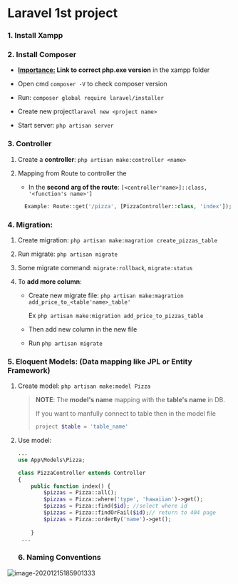 # Laravel 1st project

### 1. Install **Xampp**

### 2. Install **Composer** 

[composer]: https://getcomposer.org/download/	"link"

- **<u>Importance:</u> Link to correct php.exe version** in the xampp folder

- Open cmd `composer -V` to check composer version
- Run: `composer global require laravel/installer`
- Create new project`laravel new <project name>`
- Start server: `php artisan server`

### 3. Controller

1. Create a **controller**: `php artisan make:controller <name>`

2. Mapping from Route to controller the 

   -  In the **second arg of the route**: `[<controller'name>]::class, '<function's name>']`

   ```php
     Example: Route::get('/pizza', [PizzaController::class, 'index']);
   ```

### 4. **Migration**:

1. Create migration: `php artisan make:magration create_pizzas_table`

2. Run migrate: `php artisan migrate`

3. Some migrate command: `migrate:rollback`, `migrate:status`

4. To **add more column**:

   - Create new migrate file: `php artisan make:magration add_price_to_<table'name>_table'`

     Ex `php artisan make:migration add_price_to_pizzas_table`

   - Then add new column in the new file

   - Run `php artisan migrate`

### 5. Eloquent Models: (Data mapping like JPL or Entity Framework)

1. Create model: `php artisan make:model Pizza`

   > **NOTE**: The **model's name** mapping with the **table's name** in DB.
   >
   > 	If you want to manfully connect to table then in the model file 
   >
   > ```php
   > project $table = 'table_name'
   > ```

   

2. Use model:

   ```php
   ...
   use App\Models\Pizza;
   
   class PizzaController extends Controller
   {
       public function index() {
           $pizzas = Pizza::all(); 
           $pizzas = Pizza::where('type', 'hawaiian')->get();
           $pizzas = Pizza::find($id); //select where id
           $pizzas = Pizza::findOrFail($id);// return to 404 page
           $pizzas = Pizza::orderBy('name')->get();
           
       }
    ...
   ```

   ### 6. Naming Conventions

![image-20201215185901333](C:\Users\meoco\AppData\Roaming\Typora\typora-user-images\image-20201215185901333.png)
